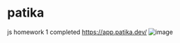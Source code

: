 # patika 
js homework 1 completed
https://app.patika.dev/
![image](https://user-images.githubusercontent.com/78755233/194708237-86967240-f9c8-4e85-9ccb-5a85a8fc876f.png)
